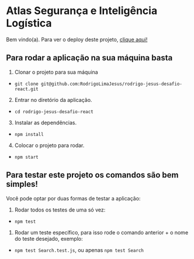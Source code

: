 # Atlas Segurança e Inteligência Logística

Bem vindo(a).
Para ver o deploy deste projeto, [clique aqui!](https://atlas-rodrigolimajesus.vercel.app/)

## Para rodar a aplicação na sua máquina basta

1. Clonar o projeto para sua máquina

- `git clone git@github.com:RodrigoLimaJesus/rodrigo-jesus-desafio-react.git`

2. Entrar no diretório da aplicação.

- `cd rodrigo-jesus-desafio-react`

3. Instalar as dependências.

- `npm install`

4. Colocar o projeto para rodar.

- `npm start`

## Para testar este projeto os comandos são bem simples!

Você pode optar por duas formas de testar a aplicação:

1. Rodar todos os testes de uma só vez:

- `npm test`

1. Rodar um teste específico, para isso rode o comando anterior + o nome do teste desejado, exemplo:

- `npm test Search.test.js`, ou apenas `npm test Search`
